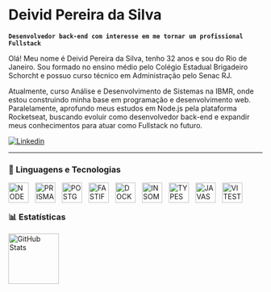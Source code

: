 # Deivid Pereira da Silva
     
**`Desenvolvedor back-end com interesse em me tornar um profissional Fullstack`**

Olá! Meu nome é Deivid Pereira da Silva, tenho 32 anos e sou do Rio de Janeiro.
Sou formado no ensino médio pelo Colégio Estadual Brigadeiro Schorcht e possuo curso técnico em Administração pelo Senac RJ.

Atualmente, curso Análise e Desenvolvimento de Sistemas na IBMR, onde estou construindo minha base em programação e desenvolvimento web. Paralelamente, aprofundo meus estudos em Node.js pela plataforma Rocketseat, buscando evoluir como desenvolvedor back-end e expandir meus conhecimentos para atuar como Fullstack no futuro.

<p align="left">
    </a>
        <a href="https://www.linkedin.com/in/deivid-silva-b82608368/">
        <img 
            alt="Linkedin" 
            title="Me siga no Linkedin" 
            src="https://custom-icon-badges.demolab.com/badge/-%20Linkedin%20-blue?style=for-the-badge&logo=workflow&logoColor=white"
        />
    </a>
</p>

--- 

### 🤖 Linguagens e Tecnologias

<img 
    align="left" 
    alt="NODE"
    title="NODE" 
    width="40px" 
    style="padding-right: 10px;" 
    src="https://cdn.jsdelivr.net/gh/devicons/devicon@latest/icons/nodejs/nodejs-original.svg" />
<img 
    align="left" 
    alt="PRISMA"
    title="PRISMA" 
    width="40px" 
    style="padding-right: 10px;" 
    src="https://cdn.jsdelivr.net/gh/devicons/devicon@latest/icons/prisma/prisma-original.svg" />
 <img 
    align="left" 
    alt="POSTGRESQL"
    title="POSTGRESQL" 
    width="40px" 
    style="padding-right: 10px;" 
    src="https://cdn.jsdelivr.net/gh/devicons/devicon@latest/icons/postgresql/postgresql-original.svg" />
 <img 
    align="left" 
    alt="FASTIFY"
    title="FASTIFY" 
    width="40px" 
    style="padding-right: 10px;" 
    src="https://cdn.jsdelivr.net/gh/devicons/devicon@latest/icons/fastify/fastify-original.svg" />
 <img 
    align="left" 
    alt="DOCKER"
    title="DOCKER" 
    width="40px" 
    style="padding-right: 10px;" 
    src="https://cdn.jsdelivr.net/gh/devicons/devicon@latest/icons/docker/docker-original-wordmark.svg" />
 <img 
    align="left" 
    alt="INSOMNIA"
    title="INSOMNIA" 
    width="40px" 
    style="padding-right: 10px;" 
    src="https://cdn.jsdelivr.net/gh/devicons/devicon@latest/icons/insomnia/insomnia-original.svg" />
 <img 
    align="left" 
    alt="TYPESCRIPIT"
    title="TYPESCRIPT" 
    width="40px" 
    style="padding-right: 10px;" 
    src="https://cdn.jsdelivr.net/gh/devicons/devicon@latest/icons/typescript/typescript-original.svg" />
 <img 
    align="left" 
    alt="JAVASCRIPT"
    title="JAVASCRIPT" 
    width="40px" 
    style="padding-right: 10px;" 
    src="https://cdn.jsdelivr.net/gh/devicons/devicon@latest/icons/javascript/javascript-original.svg" />

 <img 
    align="left" 
    alt="VITEST"
    title="VITEST" 
    width="40px" 
    style="padding-right: 10px;" 
    src="https://cdn.jsdelivr.net/gh/devicons/devicon@latest/icons/vitest/vitest-original.svg" />
<br/>
<br/>

### 📊 Estatísticas

<p>

<img 
      align="left" 
      alt="GitHub Stats" 
      height="100" 
      src="https://github-readme-stats.vercel.app/api/top-langs/?username=DeividRJ&theme=tokyonight&layout=compact&custom_title=Tecnologias&langs_count=9" 
  />


</p>
